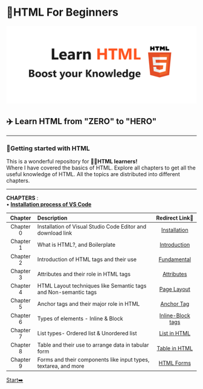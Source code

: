 # 🔴HTML For Beginners
![logo](https://github.com/Ninja-Vikash/Assets/blob/main/HTML%20Assets/HTML.png)
## ✈️ Learn HTML from "ZERO" to "HERO"
<hr>

### 🔴Getting started with HTML

This is a wonderful repository for 👨‍🎓**HTML learners!** <br>Where I have covered the basics of HTML. Explore all chapters to get all the useful knowledge of HTML. All the topics are distributed into different chapters.<br>
<hr>

**CHAPTERS** : <br>
•<b> <a href="https://github.com/Ninja-Vikash/HTML/tree/main/CHAPTER%200%20-%20Installation">Installation process of VS Code</a> </b> <br>

|        Chapter        |                Description                |        Redirect Link🔗        |
|    :----:             |                  :----                    |            :----:           |
|    Chapter 0         | Installation of Visual Studio Code Editor and download link |<a href="https://github.com/Ninja-Vikash/HTML/tree/main/CHAPTER%200%20-%20Installation">Installation</a>|
|    Chapter 1         | What is HTML?, and Boilerplate            |<a href="https://github.com/Ninja-Vikash/HTML/tree/main/CHAPTER%201%20-%20HTML%20Tutorial">Introduction</a>|
|    Chapter 2         | Introduction of HTML tags and their use   |<a href="https://github.com/Ninja-Vikash/HTML/tree/main/CHAPTER%202%20-%20HTML%20Fundamental">Fundamental</a>|
|    Chapter 3         | Attributes and their role in HTML tags    |<a href="https://github.com/Ninja-Vikash/HTML/tree/main/CHAPTER%203%20-%20Attributes">Attributes</a>|
|    Chapter 4         | HTML Layout techniques like Semantic tags and Non-semantic tags |<a href="https://github.com/Ninja-Vikash/HTML/tree/main/CHAPTER%204%20-%20Page%20Layout">Page Layout</a>|
|    Chapter 5         | Anchor tags and their major role in HTML  |<a href="https://github.com/Ninja-Vikash/HTML/tree/main/CHAPTER%205%20-%20Anchor%20Tag">Anchor Tag</a>|
|    Chapter 6         | Types of elements - Inline & Block        |<a href="https://github.com/Ninja-Vikash/HTML/tree/main/CHAPTER%206%20-%20Inline-block%20tags">Inline-Block tags</a>|
|    Chapter 7         | List types- Ordered list & Unordered list |<a href="https://github.com/Ninja-Vikash/HTML/tree/main/CHAPTER%207%20-%20List%20in%20HTML">List in HTML</a>|
|    Chapter 8         | Table and their use to arrange data in tabular form|<a href="https://github.com/Ninja-Vikash/HTML/tree/main/CHAPTER%208%20-%20Table%20in%20HTML">Table in HTML</a>|
|    Chapter 9         | Forms and their components like input types, textarea, and more|<a href="https://github.com/Ninja-Vikash/HTML/tree/main/CHAPTER%209%20-%20HTML%20Forms">HTML Forms</a>|

<p><a href="https://github.com/Ninja-Vikash/HTML/tree/main/CHAPTER%200%20-%20Installation">Start➡️</a></p>
